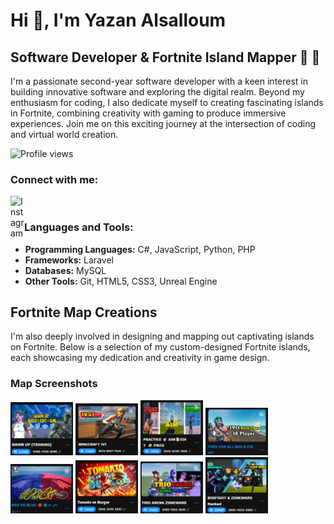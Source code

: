 # Hi 👋, I'm Yazan Alsalloum

## Software Developer & Fortnite Island Mapper 🌴 🚀

I'm a passionate second-year software developer with a keen interest in building innovative software and exploring the digital realm. Beyond my enthusiasm for coding, I also dedicate myself to creating fascinating islands in Fortnite, combining creativity with gaming to produce immersive experiences. Join me on this exciting journey at the intersection of coding and virtual world creation.

![Profile views](https://komarev.com/ghpvc/?username=yazan&label=Profile%20views&color=0e75b6&style=flat)

### Connect with me:

[<img align="left" alt="Instagram" width="22px" src="https://raw.githubusercontent.com/rahuldkjain/github-profile-readme-generator/master/src/images/icons/Social/instagram.svg" />](https://www.instagram.com/yazan_lwa/)
<br />

### Languages and Tools:

- **Programming Languages:** C#, JavaScript, Python, PHP
- **Frameworks:** Laravel
- **Databases:** MySQL
- **Other Tools:** Git, HTML5, CSS3, Unreal Engine



## Fortnite Map Creations

I'm also deeply involved in designing and mapping out captivating islands on Fortnite. Below is a selection of my custom-designed Fortnite islands, each showcasing my dedication and creativity in game design.

### Map Screenshots

<!-- Adjust the width as needed -->
<div>
  <img src="Schermafbeelding 2024-02-26 160128.png" alt="Map Screenshot" width="100">
  <img src="1v1min.png" alt="1v1 Map" width="100">
  <img src="aim.png" alt="Aim Map" width="100">
  <img src="free.png" alt="Free Map" width="100">
  <img src="red.png" alt="Red Map" width="100">
  <img src="tomato.png" alt="Tomato Map" width="100">
  <img src="trio.png" alt="Trio Map" width="100">
  <img src="zone.png" alt="Zone Map" width="100">
</div>
